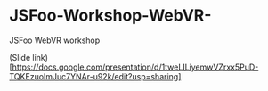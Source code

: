 # JSFoo-Workshop-WebVR-
JSFoo WebVR workshop

(Slide link)[https://docs.google.com/presentation/d/1tweLILiyemwVZrxx5PuD-TQKEzuoImJuc7YNAr-u92k/edit?usp=sharing]
